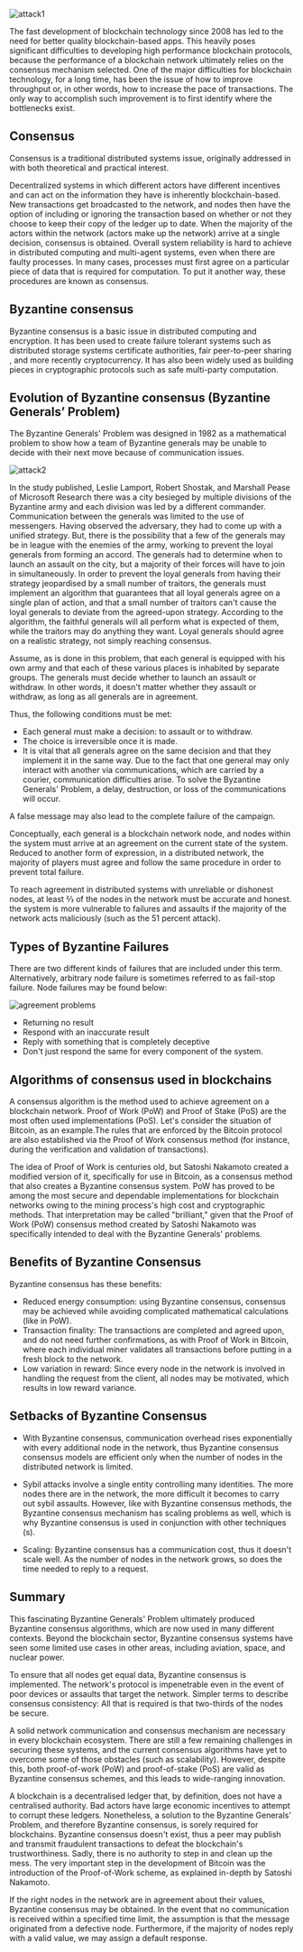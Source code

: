 ![attack1](@/assets/posts/byzantine-consensus-how-it-works/coordinated-uncoordinated-attack1.png)

The fast development of blockchain technology since 2008 has led to the need for better quality blockchain-based apps. This heavily poses significant difficulties to developing high performance blockchain protocols, because the performance of a blockchain network ultimately relies on the consensus mechanism selected. One of the major difficulties for blockchain technology, for a long time, has been the issue of how to improve throughput or, in other words, how to increase the pace of transactions. The only way to accomplish such improvement is to first identify where the bottlenecks exist.

## Consensus

Consensus is a traditional distributed systems issue, originally addressed in with both theoretical and practical interest.

Decentralized systems in which different actors have different incentives and can act on the information they have is inherently blockchain-based.
New transactions get broadcasted to the network, and nodes then have the option of including or ignoring the transaction based on whether or not they choose to keep their copy of the ledger up to date. When the majority of the actors within the network (actors make up the network) arrive at a single decision, consensus is obtained.
Overall system reliability is hard to achieve in distributed computing and multi-agent systems, even when there are faulty processes. In many cases, processes must first agree on a particular piece of data that is required for computation.
To put it another way, these procedures are known as consensus.

## Byzantine consensus

Byzantine consensus is a basic issue in distributed computing and encryption. It has been used to create failure tolerant systems such as distributed storage systems certificate authorities, fair peer-to-peer sharing , and more recently cryptocurrency. It has also been widely used as building pieces in cryptographic protocols such as safe multi-party computation.

## Evolution of Byzantine consensus (Byzantine Generals’ Problem)

The Byzantine Generals' Problem was designed in 1982 as a mathematical problem to show how a team of Byzantine generals may be unable to decide with their next move because of communication issues.

![attack2](@/assets/posts/byzantine-consensus-how-it-works/coordinated-uncoordinated-attack2.png)

In the study published, Leslie Lamport, Robert Shostak, and Marshall Pease of Microsoft Research there was a city besieged by multiple divisions of the Byzantine army and each division was led by a different commander. Communication between the generals was limited to the use of messengers. Having observed the adversary, they had to come up with a unified strategy. But, there is the possibility that a few of the generals may be in league with the enemies of the army, working to prevent the loyal generals from forming an accord. The generals had to determine when to launch an assault on the city, but a majority of their forces will have to join in simultaneously. In order to prevent the loyal generals from having their strategy jeopardised by a small number of traitors, the generals must implement an algorithm that guarantees that all loyal generals agree on a single plan of action, and that a small number of traitors can't cause the loyal generals to deviate from the agreed-upon strategy. According to the algorithm, the faithful generals will all perform what is expected of them, while the traitors may do anything they want. Loyal generals should agree on a realistic strategy, not simply reaching consensus.

Assume, as is done in this problem, that each general is equipped with his own army and that each of these various places is inhabited by separate groups. The generals must decide whether to launch an assault or withdraw. In other words, it doesn't matter whether they assault or withdraw, as long as all generals are in agreement.

Thus, the following conditions must be met:

- Each general must make a decision: to assault or to withdraw.
- The choice is irreversible once it is made.
- It is vital that all generals agree on the same decision and that they implement it in the same way.
Due to the fact that one general may only interact with another via communications, which are carried by a courier, communication difficulties arise. To solve the Byzantine Generals' Problem, a delay, destruction, or loss of the communications will occur.

A false message may also lead to the complete failure of the campaign.

Conceptually, each general is a blockchain network node, and nodes within the system must arrive at an agreement on the current state of the system. Reduced to another form of expression, in a distributed network, the majority of players must agree and follow the same procedure in order to prevent total failure.

To reach agreement in distributed systems with unreliable or dishonest nodes, at least ⅔ of the nodes in the network must be accurate and honest. the system is more vulnerable to failures and assaults if the majority of the network acts maliciously (such as the 51 percent attack).

## Types of Byzantine Failures

There are two different kinds of failures that are included under this term. Alternatively, arbitrary node failure is sometimes referred to as fail-stop failure. Node failures may be found below:

![agreement problems](@/assets/posts/byzantine-consensus-how-it-works/agreement-problems.png)

- Returning no result
- Respond with an inaccurate result
- Reply with something that is completely deceptive
- Don't just respond the same for every component of the system.

## Algorithms of consensus used in blockchains

A consensus algorithm is the method used to achieve agreement on a blockchain network. Proof of Work (PoW) and Proof of Stake (PoS) are the most often used implementations (PoS). Let's consider the situation of Bitcoin, as an example.The rules that are enforced by the Bitcoin protocol are also established via the Proof of Work consensus method (for instance, during the verification and validation of transactions).

The idea of Proof of Work is centuries old, but Satoshi Nakamoto created a modified version of it, specifically for use in Bitcoin, as a consensus method that also creates a Byzantine consensus system.
PoW has proved to be among the most secure and dependable implementations for blockchain networks owing to the mining process's high cost and cryptographic methods. That interpretation may be called "brilliant," given that the Proof of Work (PoW) consensus method created by Satoshi Nakamoto was specifically intended to deal with the Byzantine Generals' problems.

## Benefits of Byzantine Consensus

Byzantine consensus has these benefits:

- Reduced energy consumption: using Byzantine consensus, consensus may be achieved while avoiding complicated mathematical calculations (like in PoW).
- Transaction finality: The transactions are completed and agreed upon, and do not need further confirmations, as with Proof of Work in Bitcoin, where each individual miner validates all transactions before putting in a fresh block to the network.
- Low variation in reward: Since every node in the network is involved in handling the request from the client, all nodes may be motivated, which results in low reward variance.

## Setbacks of Byzantine Consensus
- With Byzantine consensus, communication overhead rises exponentially with every additional node in the network, thus Byzantine consensus consensus models are efficient only when the number of nodes in the distributed network is limited.

- Sybil attacks involve a single entity controlling many identities. The more nodes there are in the network, the more difficult it becomes to carry out sybil assaults. However, like with Byzantine consensus methods, the Byzantine consensus mechanism has scaling problems as well, which is why Byzantine consensus is used in conjunction with other techniques (s).
- Scaling: Byzantine consensus has a communication cost, thus it doesn't scale well. As the number of nodes in the network grows, so does the time needed to reply to a request.

## Summary

This fascinating Byzantine Generals' Problem ultimately produced Byzantine consensus algorithms, which are now used in many different contexts. Beyond the blockchain sector, Byzantine consensus systems have seen some limited use cases in other areas, including aviation, space, and nuclear power.

To ensure that all nodes get equal data, Byzantine consensus is implemented. The network's protocol is impenetrable even in the event of poor devices or assaults that target the network. Simpler terms to describe consensus consistency: All that is required is that two-thirds of the nodes be secure.

A solid network communication and consensus mechanism are necessary in every blockchain ecosystem. There are still a few remaining challenges in securing these systems, and the current consensus algorithms have yet to overcome some of those obstacles (such as scalability). However, despite this, both proof-of-work (PoW) and proof-of-stake (PoS) are valid as Byzantine consensus schemes, and this leads to wide-ranging innovation.

A blockchain is a decentralised ledger that, by definition, does not have a centralised authority. Bad actors have large economic incentives to attempt to corrupt these ledgers. Nonetheless, a solution to the Byzantine Generals' Problem, and therefore Byzantine consensus, is sorely required for blockchains.
Byzantine consensus doesn't exist, thus a peer may publish and transmit fraudulent transactions to defeat the blockchain's trustworthiness. Sadly, there is no authority to step in and clean up the mess.
The very important step in the development of Bitcoin was the introduction of the Proof-of-Work scheme, as explained in-depth by Satoshi Nakamoto.

If the right nodes in the network are in agreement about their values, Byzantine consensus may be obtained. In the event that no communication is received within a specified time limit, the assumption is that the message originated from a defective node. Furthermore, if the majority of nodes reply with a valid value, we may assign a default response.
